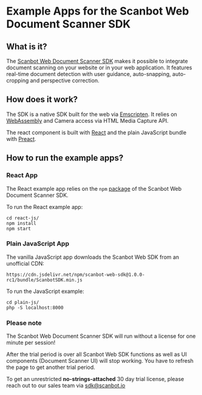 # Example Apps for the Scanbot Web Document Scanner SDK

## What is it?

The [Scanbot Web Document Scanner SDK](https://scanbot.io/en/sdk/web-scanner-sdk/web-document-scanner-sdk) makes it possible 
to integrate document scanning on your website or in your web application. It features real-time document detection 
with user guidance, auto-snapping, auto-cropping and perspective correction.


## How does it work?

The SDK is a native SDK built for the web via [Emscripten](https://emscripten.org/).
It relies on [WebAssembly](https://webassembly.org) and Camera access via HTML Media Capture API.

The react component is built with [React](https://reactjs.org/) 
and the plain JavaScript bundle with [Preact](https://preactjs.com/).


## How to run the example apps?

### React App

The React example app relies on the `npm` [package](https://www.npmjs.com/package/scanbot-web-sdk) 
of the Scanbot Web Document Scanner SDK.

To run the React example app:
```
cd react-js/
npm install
npm start
```

### Plain JavaScript App
 
The vanilla JavaScript app downloads the Scanbot Web SDK from an unofficial CDN:
```
https://cdn.jsdelivr.net/npm/scanbot-web-sdk@1.0.0-rc1/bundle/ScanbotSDK.min.js
```

To run the JavaScript example:
```
cd plain-js/
php -S localhost:8000
```

### Please note
The Scanbot Web Document Scanner SDK will run without a license for one minute per session!

After the trial period is over all Scanbot Web SDK functions 
as well as UI components (Document Scanner UI) will stop working. 
You have to refresh the page to get another trial period.

To get an unrestricted **no-strings-attached** 30 day trial license, 
please reach out to our sales team via sdk@scanbot.io
